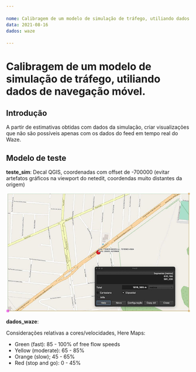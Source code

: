 ```yaml
---

nome: Calibragem de um modelo de simulação de tráfego, utiliando dados de navegação móvel.
data: 2021-08-16
dados: waze

---
```


# Calibragem de um modelo de simulação de tráfego, utiliando dados de navegação móvel.

## Introdução

A partir de estimativas obtidas com dados da simulação, criar visualizações que não são possíveis apenas com os dados do feed em tempo real do Waze.

## Modelo de teste

**teste_sim**: Decal QGIS, coordenadas com offset de -700000 (evitar artefatos gráficos na viewport do netedit, coordendas muito distantes da origem)

![fundo_qgis_osm](imgs/testeQGIS_base.jpg)

**dados_waze**:

Considerações relativas a cores/velocidades, Here Maps:

- Green (fast): 85 - 100% of free flow speeds
- Yellow (moderate): 65 - 85%
- Orange (slow); 45 - 65%
- Red (stop and go): 0 - 45%